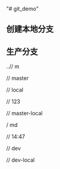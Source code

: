 "# git_demo" 

## 创建本地分支

## 生产分支

..// m

// master

// local

// 123

// master-local

/ md

// 14:47

// dev

// dev-local
